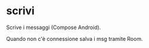 # scrivi

Scrive i messaggi (Compose Android).

Quando non c'è connessione salva i msg tramite Room.
